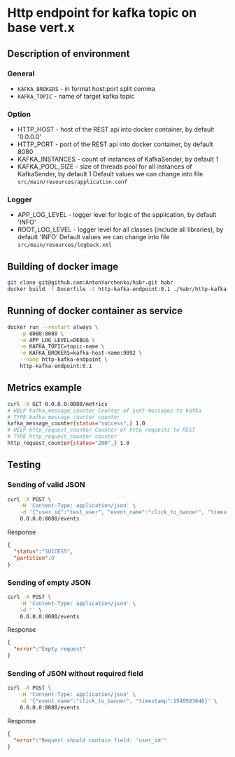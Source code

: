 # Http endpoint for kafka topic on base vert.x

## Description of environment
### General
* `KAFKA_BROKERS` - in format host:port split comma
* `KAFKA_TOPIC` - name of target kafka topic
### Option
* HTTP_HOST - host of the REST api into docker container, by default '0.0.0.0'
* HTTP_PORT - port of the REST api into docker container, by default 8080
* KAFKA_INSTANCES - count of instances of KafkaSender, by default 1
* KAFKA_POOL_SIZE - size of threads pool for all instances of KafkaSender, by default 1
Default values we can change into file `src/main/resources/application.conf`
### Logger
* APP_LOG_LEVEL - logger level for logic of the application, by default 'INFO'
* ROOT_LOG_LEVEL - logger level for all classes (include all libraries), by default 'INFO'
Default values we can change into file `src/main/resources/logback.xml`

## Building of docker image
```bash
git clone git@github.com:AntonYurchenko/habr.git habr
docker build -f Docerfile -t http-kafka-endpoint:0.1 ./habr/http-kafka-endpoint/
```

## Running of docker container as service
```bash
docker run --restart always \
    -p 8080:8080 \
    -e APP_LOG_LEVEL=DEBUG \
    -e KAFKA_TOPIC=topic-name \
    -e KAFKA_BROKERS=kafka-host-name:9092 \
    --name http-kafka-endpoint \
    http-kafka-endpoint:0.1 
```

## Metrics example
```bash
curl -X GET 0.0.0.0:8080/metrics
# HELP kafka_message_counter Counter of sent messages to kafka
# TYPE kafka_message_counter counter
kafka_message_counter{status="success",} 1.0
# HELP http_request_counter Counter of http requests to REST
# TYPE http_request_counter counter
http_request_counter{status="200",} 1.0
```

## Testing
### Sending of valid JSON
```bash
curl -X POST \
    -H 'Content-Type: application/json' \
    -d '{"user_id":"test_user", "event_name":"click_to_banner", "timestamp":1549583640}' \
    0.0.0.0:8080/events
```
Response
```json
{
  "status":"SUCCESS",
  "partition":0
}
```
### Sending of empty JSON
```bash
curl -X POST \
    -H 'Content-Type: application/json' \
    -d '' \
    0.0.0.0:8080/events
```
Response
```json
{
  "error":"Empty request"
}
```
### Sending of JSON without required field
```bash
curl -X POST \
    -H 'Content-Type: application/json' \
    -d '{"event_name":"click_to_banner", "timestamp":1549583640}' \
    0.0.0.0:8080/events
```
Response
```json
{
  "error":"Request should contain field: 'user_id'"
}
```